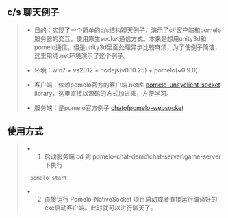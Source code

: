 ## c/s 聊天例子

> + 目的：实现了一个简单的c/s结构聊天例子，演示了c#客户端和pomelo服务器的交互，使用原生socket通信方式。本来是想用unity3d和pomelo通信，但是unity3d里面处理异步比较麻烦，为了使例子简洁，这里用纯.net环境演示了这个例子。
> 
> + 环境：win7 + vs2012 + nodejs(v0.10.25) + pomelo(~0.9.0)
> 
> + 客户端：依赖pomelo官方的客户端.net库 [pomelo-unityclient-socket](https://github.com/NetEase/pomelo-unityclient-socket/) library，这里直接以源码的方式加进来，方便学习。
>
> + 服务端：是pomelo官方例子 [chatofpomelo-websocket](https://github.com/NetEase/chatofpomelo-websocket)

## 使用方式

> * 1. 启动服务端 cd 到 pomelo-chat-demo\chat-server\game-server 下执行
> ``` bash
>   pomelo start
> ```
> * 2. 直接运行 Pomelo-NativeSocket 项目启动或者直接运行编译好的exe启动客户端。此时就可以进行聊天了。
